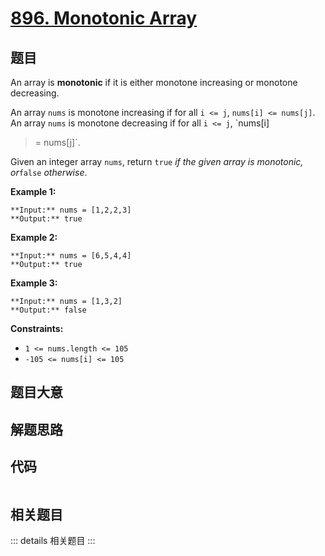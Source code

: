 # [896. Monotonic Array](https://leetcode.com/problems/monotonic-array)

## 题目

An array is **monotonic** if it is either monotone increasing or monotone
decreasing.

An array `nums` is monotone increasing if for all `i <= j`, `nums[i] <=
nums[j]`. An array `nums` is monotone decreasing if for all `i <= j`, `nums[i]
>= nums[j]`.

Given an integer array `nums`, return `true` _if the given array is monotonic,
or_`false` _otherwise_.



**Example 1:**

    
    
    **Input:** nums = [1,2,2,3]
    **Output:** true
    

**Example 2:**

    
    
    **Input:** nums = [6,5,4,4]
    **Output:** true
    

**Example 3:**

    
    
    **Input:** nums = [1,3,2]
    **Output:** false
    



**Constraints:**

  * `1 <= nums.length <= 105`
  * `-105 <= nums[i] <= 105`


## 题目大意

## 解题思路

## 代码

```javascript

```

## 相关题目

::: details 相关题目
:::
